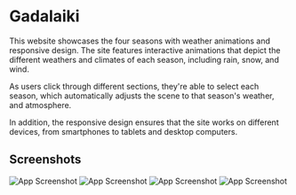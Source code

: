 # Gadalaiki

 This website showcases the four seasons with weather
                            animations and responsive design. The site features
                            interactive animations that depict the different
                            weathers and climates of each season, including
                            rain, snow, and wind.

  As users click through different sections, they're
                            able to select each season, which automatically
                            adjusts the scene to that season's weather, and
                            atmosphere.

In addition, the responsive design ensures that the
                            site works on different devices, from smartphones to
                            tablets and desktop computers.                            
                      
                            


## Screenshots

![App Screenshot](https://res.cloudinary.com/drvf1bwps/image/upload/v1678097056/Github/Gadalaiki/gadalaiki_ipdrwn.webp) 
![App Screenshot](https://res.cloudinary.com/drvf1bwps/image/upload/v1678097139/Github/Gadalaiki/clean-browser-mockup_2_hrszik.png) 
![App Screenshot](https://res.cloudinary.com/drvf1bwps/image/upload/v1678097139/Github/Gadalaiki/clean-browser-mockup_3_bnexxb.png) 
![App Screenshot](https://res.cloudinary.com/drvf1bwps/image/upload/v1678097064/Github/Gadalaiki/pavasaris-mobile_d4bizq.webp) 

